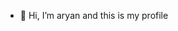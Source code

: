 - 👋 Hi, I’m aryan and this is my profile
<!---
aryann-jaiswal/aryann-jaiswal is a ✨ special ✨ repository because its `README.md` (this file) appears on your GitHub profile.
You can click the Preview link to take a look at your changes.
--->
